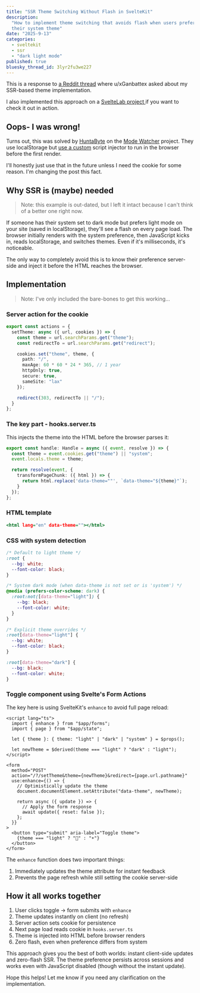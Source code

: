 ```yaml
---
title: "SSR Theme Switching Without Flash in SvelteKit"
description:
  "How to implement theme switching that avoids flash when users prefer the opposite of
  their system theme"
date: "2025-9-13"
categories:
  - sveltekit
  - ssr
  - "dark light mode"
published: true
bluesky_thread_id: 3lyr2fu3we227
---
```


This is a response to
[a Reddit thread](https://www.reddit.com/r/sveltejs/comments/1nfttkz/how_to_implement_lightdark_theme_the_svelte_way/)
where u/xGanbattex asked about my SSR-based theme implementation.

I also implemented this approach on a
[ SvelteLab project ](https://www.sveltelab.dev/x2pg1m16pa3o39x) if you want to check it
out in action.

## Oops- I was wrong!

Turns out, this was solved by [HuntaByte](https://github.com/huntabyte) on the
[Mode Watcher](https://github.com/svecosystem/mode-watcher) project. They use localStorage
but
[use a custom](https://github.com/svecosystem/mode-watcher/blob/main/packages/mode-watcher/src/lib/components/mode-watcher-full.svelte#L24)
script injector to run in the browser before the first render.

I'll honestly just use that in the future unless I need the cookie for some reason. I'm
changing the post this fact.

## Why SSR is (maybe) needed

> Note: this example is out-dated, but I left it intact because I can't think of a better
> one right now.

If someone has their system set to dark mode but prefers light mode on your site (saved in
localStorage), they'll see a flash on every page load. The browser initially renders with
the system preference, then JavaScript kicks in, reads localStorage, and switches themes.
Even if it's milliseconds, it's noticeable.

The only way to completely avoid this is to know their preference server-side and inject
it before the HTML reaches the browser.

## Implementation

> Note: I've only included the bare-bones to get this working...

### Server action for the cookie

```typescript:+page.server.ts
export const actions = {
  setTheme: async ({ url, cookies }) => {
    const theme = url.searchParams.get("theme");
    const redirectTo = url.searchParams.get("redirect");

    cookies.set("theme", theme, {
      path: "/",
      maxAge: 60 * 60 * 24 * 365, // 1 year
      httpOnly: true,
      secure: true,
      sameSite: "lax"
    });

    redirect(303, redirectTo || "/");
  }
};
```

### The key part - hooks.server.ts

This injects the theme into the HTML before the browser parses it:

```typescript:hooks.server.ts
export const handle: Handle = async ({ event, resolve }) => {
  const theme = event.cookies.get("theme") || "system";
  event.locals.theme = theme;

  return resolve(event, {
    transformPageChunk: ({ html }) => {
      return html.replace('data-theme=""', `data-theme="${theme}"`);
    }
  });
};
```

### HTML template

```html:app.html
<html lang="en" data-theme=""></html>
```

### CSS with system detection

```css:styles.css
/* Default to light theme */
:root {
  --bg: white;
  --font-color: black;
}

/* System dark mode (when data-theme is not set or is 'system') */
@media (prefers-color-scheme: dark) {
  :root:not([data-theme="light"]) {
    --bg: black;
    --font-color: white;
  }
}

/* Explicit theme overrides */
:root[data-theme="light"] {
  --bg: white;
  --font-color: black;
}

:root[data-theme="dark"] {
  --bg: black;
  --font-color: white;
}
```

### Toggle component using Svelte's Form Actions

The key here is using SvelteKit's `enhance` to avoid full page reload:

```svelte:ModeToggle.svelte
<script lang="ts">
  import { enhance } from "$app/forms";
  import { page } from "$app/state";

  let { theme }: { theme: "light" | "dark" | "system" } = $props();

  let newTheme = $derived(theme === "light" ? "dark" : "light");
</script>

<form
  method="POST"
  action="/?/setTheme&theme={newTheme}&redirect={page.url.pathname}"
  use:enhance={() => {
    // Optimistically update the theme
    document.documentElement.setAttribute("data-theme", newTheme);

    return async ({ update }) => {
      // Apply the form response
      await update({ reset: false });
    };
  }}
>
  <button type="submit" aria-label="Toggle theme">
    {theme === "light" ? "🌙" : "☀️"}
  </button>
</form>
```

The `enhance` function does two important things:

1. Immediately updates the theme attribute for instant feedback
2. Prevents the page refresh while still setting the cookie server-side

## How it all works together

1. User clicks toggle → form submits with `enhance`
2. Theme updates instantly on client (no refresh)
3. Server action sets cookie for persistence
4. Next page load reads cookie in `hooks.server.ts`
5. Theme is injected into HTML before browser renders
6. Zero flash, even when preference differs from system

This approach gives you the best of both worlds: instant client-side updates and
zero-flash SSR. The theme preference persists across sessions and works even with
JavaScript disabled (though without the instant update).

Hope this helps! Let me know if you need any clarification on the implementation.
